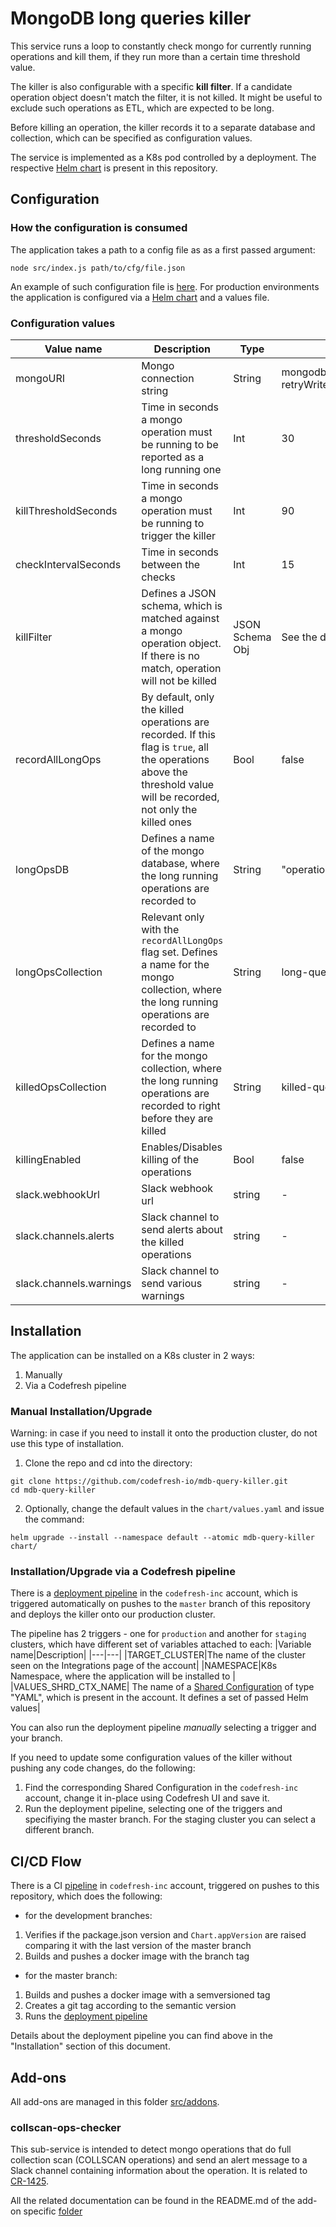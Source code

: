 # MongoDB long queries killer

This service runs a loop to constantly check mongo for currently running operations and kill them, if they run more than a certain time threshold value.

The killer is also configurable with a specific **kill filter**. If a candidate operation object doesn't match the filter, it is not killed. It might be useful to exclude such operations as ETL, which are expected to be long.

Before killing an operation, the killer records it to a separate database and collection, which can be specified as configuration values.

The service is implemented as a K8s pod controlled by a deployment. The respective [Helm chart](https://github.com/codefresh-io/mdb-query-killer/tree/master/chart) is present in this repository.

## Configuration

### How the configuration is consumed

The application takes a path to a config file as as a first passed argument:

`node src/index.js path/to/cfg/file.json`

An example of such configuration file is [here](https://github.com/codefresh-io/mdb-query-killer/blob/master/examples/example-config.json). For production environments the application is configured via a [Helm chart](https://github.com/codefresh-io/mdb-query-killer/tree/master/chart) and a values file.

### Configuration values

|Value name|Description|Type|Default value
|---|---|--|--|
| mongoURI  | Mongo connection string | String | mongodb://root:password@localhost:27017/admin?retryWrites=true&w=majority
| thresholdSeconds  | Time in seconds a mongo operation must be running to be reported as a long running one | Int | 30
| killThresholdSeconds  | Time in seconds a mongo operation must be running to trigger the killer | Int | 90
| checkIntervalSeconds | Time in seconds between the checks | Int | 15
| killFilter  | Defines a JSON schema, which is matched against a mongo operation object. If there is no match, operation will not be killed | JSON Schema Obj | See the default value [here](https://github.com/codefresh-io/mdb-query-killer/blob/e6fb356d850356c415c78c48b76b0614959cbb06/src/config.js#L4-L13)
| recordAllLongOps | By default, only the killed operations are recorded. If this flag is `true`, all the operations above the threshold value will be recorded, not only the killed ones | Bool | false
| longOpsDB  |  Defines a name of the mongo database, where the long running operations are recorded to | String | "operations"
| longOpsCollection | Relevant only with the `recordAllLongOps` flag set. Defines a name for the mongo collection, where the long running operations are recorded to | String | long-queries
| killedOpsCollection | Defines a name for the mongo collection, where the long running operations are recorded to right before they are killed | String | killed-queries
| killingEnabled | Enables/Disables killing of the operations | Bool | false
| slack.webhookUrl | Slack webhook url | string | - |
| slack.channels.alerts | Slack channel to send alerts about the killed operations | string | - |
| slack.channels.warnings | Slack channel to send various warnings | string | - |

## Installation

The application can be installed on a K8s cluster in 2 ways:
1. Manually
2. Via a Codefresh pipeline

### Manual Installation/Upgrade

Warning: in case if you need to install it onto the production cluster, do not use this type of installation.

1. Clone the repo and cd into the directory:
```
git clone https://github.com/codefresh-io/mdb-query-killer.git
cd mdb-query-killer
```
2. Optionally, change the default values in the `chart/values.yaml` and issue the command:
```
helm upgrade --install --namespace default --atomic mdb-query-killer chart/
```

### Installation/Upgrade via a Codefresh pipeline

There is a [deployment pipeline](https://g.codefresh.io/pipelines/edit/workflow?id=5f883eb9e76a53333c2f5b8a&pipeline=cd-mdb-query-killer&projects=mongo-query-killer&projectId=5f882f99e76a5355a52f5add) in the `codefresh-inc` account, which is triggered automatically on pushes to the `master` branch of this repository and deploys the killer onto our production cluster.

The pipeline has 2 triggers - one for `production` and another for `staging` clusters, which have different set of variables attached to each:
|Variable name|Description|
|---|---|
|TARGET_CLUSTER|The name of the cluster seen on the Integrations page of the account|
|NAMESPACE|K8s Namespace, where the application will be installed to |
|VALUES_SHRD_CTX_NAME| The name of a [Shared Configuration](https://codefresh.io/docs/docs/configure-ci-cd-pipeline/shared-configuration/) of type "YAML", which is present in the account. It defines a set of passed Helm values|

You can also run the deployment pipeline *manually* selecting a trigger and your branch.

If you need to update some configuration values of the killer without pushing any code changes, do the following:
1. Find the corresponding Shared Configuration in the `codefresh-inc` account, change it in-place using Codefresh UI and save it.
2. Run the deployment pipeline, selecting one of the triggers and specifiying the master branch. For the staging cluster you can select a different branch.

## CI/CD Flow

There is a CI [pipeline](https://g.codefresh.io/pipelines/edit/workflow?id=5f88360b3e8ff4784adae34f&pipeline=ci-mdb-query-killer&projects=mongo-query-killer&projectId=5f882f99e76a5355a52f5add) in `codefresh-inc` account, triggered on pushes to this repository, which does the following:
- for the development branches:
1. Verifies if the package.json version and `Chart.appVersion` are raised comparing it with the last version of the master branch
2. Builds and pushes a docker image with the branch tag
- for the master branch:
1. Builds and pushes a docker image with a semversioned tag
2. Creates a git tag according to the semantic version
3. Runs the [deployment pipeline](https://g.codefresh.io/pipelines/edit/workflow?id=5f883eb9e76a53333c2f5b8a&pipeline=cd-mdb-query-killer&projects=mongo-query-killer&projectId=5f882f99e76a5355a52f5add)

Details about the deployment pipeline you can find above in the "Installation" section of this document.

## Add-ons

All add-ons are managed in this folder [src/addons](https://github.com/codefresh-io/mdb-query-killer/tree/master/src/addons).

### collscan-ops-checker

This sub-service is intended to detect mongo operations that do full collection scan (COLLSCAN operations) and send an alert message to a Slack channel containing information about the operation. It is related to [CR-1425](https://codefresh-io.atlassian.net/browse/CR-1425).

All the related documentation can be found in the README.md of the add-on specific [folder](https://github.com/codefresh-io/mdb-query-killer/tree/master/src/addons/collscan-op-checker)